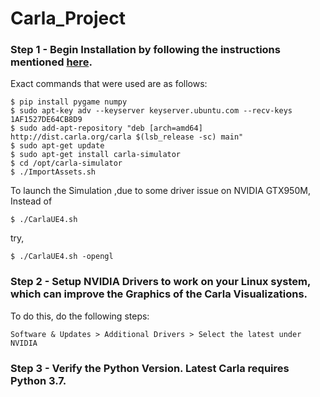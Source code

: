 # Carla_Project

### Step 1 - Begin Installation by following the instructions mentioned [here](https://carla.readthedocs.io/en/latest/start_quickstart/).

Exact commands that were used are as follows:

    $ pip install pygame numpy
    $ sudo apt-key adv --keyserver keyserver.ubuntu.com --recv-keys 1AF1527DE64CB8D9
    $ sudo add-apt-repository "deb [arch=amd64] http://dist.carla.org/carla $(lsb_release -sc) main"
    $ sudo apt-get update
    $ sudo apt-get install carla-simulator
    $ cd /opt/carla-simulator 
    $ ./ImportAssets.sh

To launch the Simulation ,due to some driver issue on NVIDIA GTX950M, Instead of 

    $ ./CarlaUE4.sh

try,

    $ ./CarlaUE4.sh -opengl
  
### Step 2 - Setup NVIDIA Drivers to work on your Linux system, which can improve the Graphics of the Carla Visualizations.

To do this, do the following steps:

    Software & Updates > Additional Drivers > Select the latest under NVIDIA

### Step 3 - Verify the Python Version. Latest Carla requires Python 3.7.
